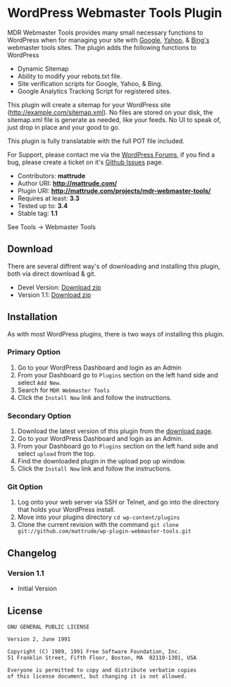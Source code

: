 # WordPress Webmaster Tools Plugin
MDR Webmaster Tools provides many small necessary functions to WordPress when for managing your site with [Google](https://www.google.com/webmasters/tools/), [Yahoo](https://siteexplorer.search.yahoo.com), & [Bing's](http://www.bing.com/toolbox/webmaster) webmaster tools sites.   The plugin adds the following functions to WordPress

* Dynamic Sitemap
* Ability to modify your rebots.txt file.
* Site verification scripts for Google, Yahoo, & Bing.
* Google Analytics Tracking Script for registered sites.

This plugin will create a sitemap for your WordPress site (http://example.com/sitemap.xml). No files are stored on your disk, the sitemap.xml file is generate as needed, like your feeds.  No UI to speak of, just drop in place and your good to go.

This plugin is fully translatable with the full POT file included.

For Support, please contact me via the [WordPress Forums](http://wordpress.org/tags/mdr-webmaster-tools?forum_id=10#postform), if you find a bug, please create a ticket on it's [Github Issues](https://github.com/mattrude/wp-plugin-webmaster-tools/issues) page.

* Contributors: **mattrude**
* Author URI: **http://mattrude.com/**
* Plugin URI: **http://mattrude.com/projects/mdr-webmaster-tools/**
* Requires at least: **3.3**
* Tested up to: **3.4**
* Stable tag: **1.1**

See Tools -> Webmaster Tools

## Download
There are several diffrent way's of downloading and installing this plugin, both via direct download & git.

* Devel Version: [Download zip](https://github.com/mattrude/wp-plugin-webmaster-tools/zipball/master)
* Version 1.1: [Download zip](http://downloads.wordpress.org/plugin/mdr-webmaster-tools.1.1.zip)

## Installation
As with most WordPress plugins, there is two ways of installing this plugin.

### Primary Option

1. Go to your WordPress Dashboard and login as an Admin
1. From your Dashboard go to `Plugins` section on the left hand side and select `Add New`.
1. Search for `MDR Webmaster Tools`
1. Click the `Install Now` link and follow the instructions.

### Secondary Option

1. Download the latest version of this plugin from the [download page](https://github.com/mattrude/wp-plugin-webmaster-tools/downloads).
1. Go to your WordPress Dashboard and login as an Admin.
1. From your Dashboard go to `Plugins` section on the left hand side and select `upload` from the top.
1. Find the downloaded plugin in the upload pop up window.
1. Click the `Install Now` link and follow the instructions.

### Git Option

1. Log onto your web server via SSH or Telnet, and go into the directory that holds your WordPress install.
1. Move into your plugins directory `cd wp-content/plugins`
1. Clone the current revision with the command `git clone git://github.com/mattrude/wp-plugin-webmaster-tools.git`

## Changelog

### Version 1.1
* Initial Version

## License

    GNU GENERAL PUBLIC LICENSE
    
    Version 2, June 1991
    
    Copyright (C) 1989, 1991 Free Software Foundation, Inc.  
    51 Franklin Street, Fifth Floor, Boston, MA  02110-1301, USA
    
    Everyone is permitted to copy and distribute verbatim copies
    of this license document, but changing it is not allowed.

